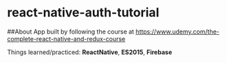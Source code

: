 # react-native-auth-tutorial

##About
App built by following the course at https://www.udemy.com/the-complete-react-native-and-redux-course

Things learned/practiced: **ReactNative**, **ES2015**, **Firebase**
